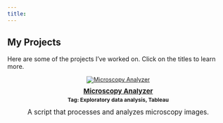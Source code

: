 ```yaml
---
title: 
---
```


## My Projects

<style>
  .project-block {
    width: 100%;
    text-align: center;
    font-size: 0.8rem;
    line-height: 1.3; /* Reduced line spacing */
  }

  .project-block h3 {
    font-size: 0.95rem;
    margin: 8px 0 4px;
    line-height: 1.2; /* Tighter heading spacing */
  }

  .project-block .tag {
    font-size: 0.75rem;
    font-weight: bold;
    line-height: 1.1; /* Compact */
  }

  .project-block p {
    font-size: 0.95rem;
    margin-top: 3px;
    line-height: 1.3; /* Paragraphs */
  }
</style>

Here are some of the projects I’ve worked on. Click on the titles to learn more.

<div class="project-container">

  <div class="project-block">
    <a href="https://ayantika-khanra.github.io/project/spotify_2000_explicit_music_analysis/">
      <img src="/images/spotify2000.jpg" alt="Microscopy Analyzer">
      <h3>Microscopy Analyzer</h3>
    </a>
    <p class="tag">Tag: Exploratory data analysis, Tableau</p>
    <p>A script that processes and analyzes microscopy images.</p>
  </div>

</div>
